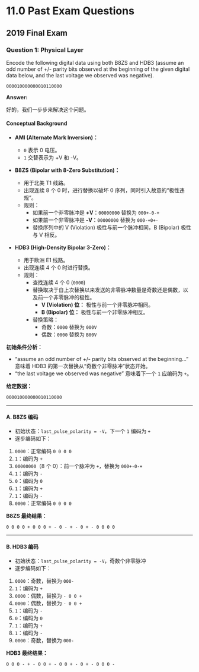 # 11.0 Past Exam Questions

## 2019 Final Exam

### Question 1: Physical Layer

Encode the following digital data using both B8ZS and HDB3 (assume an odd number of +/- parity bits observed at the beginning of the given digital data below, and the last voltage we observed was negative).

 `000010000000010110000`

**Answer:**

好的，我们一步步来解决这个问题。

#### Conceptual Background

* **AMI (Alternate Mark Inversion)：**
  + `0` 表示 0 电压。
  + `1` 交替表示为 +V 和 -V。

* **B8ZS (Bipolar with 8-Zero Substitution)：**
  + 用于北美 T1 线路。
  + 出现连续 8 个 0 时，进行替换以破坏 0 序列，同时引入故意的“极性违规”。
  + 规则：
    - 如果前一个非零脉冲是 **+V**：`00000000` 替换为 `000+-0-+`
    - 如果前一个非零脉冲是 **-V**：`00000000` 替换为 `000-+0+-`
    - 替换序列中的 V (Violation) 极性与前一个脉冲相同，B (Bipolar) 极性与 V 相反。

* **HDB3 (High-Density Bipolar 3-Zero)：**
  + 用于欧洲 E1 线路。
  + 出现连续 4 个 0 时进行替换。
  + 规则：
    - 查找连续 4 个 0 (`0000`)
    - 替换取决于自上次替换以来发送的非零脉冲数量是奇数还是偶数，以及前一个非零脉冲的极性。
      - **V (Violation) 位：** 极性与前一个非零脉冲相同。
      - **B (Bipolar) 位：** 极性与前一个非零脉冲相反。
    - 替换策略：
      - 奇数：`0000` 替换为 `000V`
      - 偶数：`0000` 替换为 `B00V`

**初始条件分析：**

* “assume an odd number of +/- parity bits observed at the beginning...” 意味着 HDB3 的第一次替换从“奇数个非零脉冲”状态开始。
* “the last voltage we observed was negative” 意味着下一个 `1` 应编码为 `+`。

**给定数据：**

 `000010000000010110000`

---

#### A. B8ZS 编码

* 初始状态：`last_pulse_polarity = -V`，下一个 `1` 编码为 `+`
* 逐步编码如下：

1. `0000`：正常编码 `0 0 0 0`
2. `1`：编码为 `+`
3. `00000000`（8 个 0）：前一个脉冲为 `+`，替换为 `000+-0-+`
4. `1`：编码为 `-`
5. `0`：编码为 `0`
6. `1`：编码为 `+`
7. `1`：编码为 `-`
8. `0000`：正常编码 `0 0 0 0`

**B8ZS 最终结果：**

```
0 0 0 0 + 0 0 0 + - 0 - + - 0 + - 0 0 0 0
```

---

#### B. HDB3 编码

* 初始状态：`last_pulse_polarity = -V`，奇数个非零脉冲
* 逐步编码如下：

1. `0000`：奇数，替换为 `000-`
2. `1`：编码为 `+`
3. `0000`：偶数，替换为 `- 0 0 +`
4. `0000`：偶数，替换为 `- 0 0 +`
5. `1`：编码为 `-`
6. `0`：编码为 `0`
7. `1`：编码为 `+`
8. `1`：编码为 `-`
9. `0000`：奇数，替换为 `000-`

**HDB3 最终结果：**

```
0 0 0 - + - 0 0 + - 0 0 + - 0 + - 0 0 0 -
```
